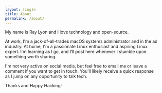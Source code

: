 ```yaml
---
layout: single
title: About
permalink: /about/
---
```


My name is Ray Lyon and I love technology and open-source.  

At work, I'm a jack-of-all-trades macOS systems administrator and  in the ad industry. At home, I'm a passionate Linux enthusiast and aspiring Linux expert. I'm learning as I go, and I'll post here whenever I stumble upon something worth sharing.  

I'm not very active on social media, but feel free to email me or leave a comment if you want to get in touch. You'll likely receive a quick response as I jump on any opportunity to talk tech.  

Thanks and Happy Hacking!